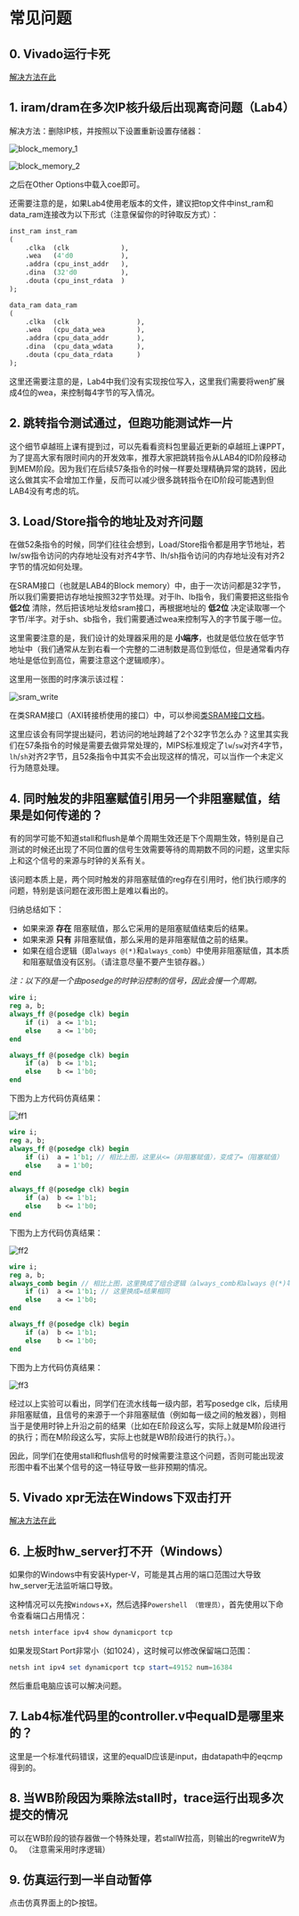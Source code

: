 # 常见问题

## 0. Vivado运行卡死

[解决方法在此](https://blog.csdn.net/yihuajack/article/details/120830612)

## 1. iram/dram在多次IP核升级后出现离奇问题（Lab4）

解决方法：删除IP核，并按照以下设置重新设置存储器：

![block_memory_1](../img/block_memory_1.png)

![block_memory_2](../img/block_memory_2.png)

之后在Other Options中载入coe即可。

还需要注意的是，如果Lab4使用老版本的文件，建议把top文件中inst_ram和data_ram连接改为以下形式（注意保留你的时钟取反方式）：

```sv
inst_ram inst_ram
(
    .clka  (clk             ),   
    .wea   (4'd0            ),
    .addra (cpu_inst_addr   ),
    .dina  (32'd0           ),
    .douta (cpu_inst_rdata  ) 
);

data_ram data_ram
(
    .clka  (clk                 ),   
    .wea   (cpu_data_wea        ),
    .addra (cpu_data_addr       ),
    .dina  (cpu_data_wdata      ),
    .douta (cpu_data_rdata      ) 
);
```

这里还需要注意的是，Lab4中我们没有实现按位写入，这里我们需要将wen扩展成4位的wea，来控制每4字节的写入情况。

## 2. 跳转指令测试通过，但跑功能测试炸一片

这个细节卓越班上课有提到过，可以先看看资料包里最近更新的卓越班上课PPT，为了提高大家有限时间内的开发效率，推荐大家把跳转指令从LAB4的ID阶段移动到MEM阶段。因为我们在后续57条指令的时候一样要处理精确异常的跳转，因此这么做其实不会增加工作量，反而可以减少很多跳转指令在ID阶段可能遇到但LAB4没有考虑的坑。

## 3. Load/Store指令的地址及对齐问题

在做52条指令的时候，同学们往往会想到，Load/Store指令都是用字节地址，若lw/sw指令访问的内存地址没有对齐4字节、lh/sh指令访问的内存地址没有对齐2字节的情况如何处理。

在SRAM接口（也就是LAB4的Block memory）中，由于一次访问都是32字节，所以我们需要把访存地址按照32字节处理。对于lh、lb指令，我们需要把这些指令 **低2位** 清除，然后把该地址发给sram接口，再根据地址的 **低2位** 决定读取哪一个字节/半字。对于sh、sb指令，我们需要通过wea来控制写入的字节属于哪一位。

这里需要注意的是，我们设计的处理器采用的是 **小端序**，也就是低位放在低字节地址中（我们通常从左到右看一个完整的二进制数是高位到低位，但是通常看内存地址是低位到高位，需要注意这个逻辑顺序）。

这里用一张图的时序演示该过程：

![sram_write](../img/sram_write.png)

在类SRAM接口（AXI转接桥使用的接口）中，可以参阅[类SRAM接口文档](/basic/basic_cache/#sram)。

这里应该会有同学提出疑问，若访问的地址跨越了2个32字节怎么办？这里其实我们在57条指令的时候是需要去做异常处理的，MIPS标准规定了`lw`/`sw`对齐4字节，`lh`/`sh`对齐2字节，且52条指令中其实不会出现这样的情况，可以当作一个未定义行为随意处理。

## 4. 同时触发的非阻塞赋值引用另一个非阻塞赋值，结果是如何传递的？

有的同学可能不知道stall和flush是单个周期生效还是下个周期生效，特别是自己测试的时候还出现了不同位置的信号生效需要等待的周期数不同的问题，这里实际上和这个信号的来源与时钟的关系有关。

该问题本质上是，两个同时触发的非阻塞赋值的reg存在引用时，他们执行顺序的问题，特别是该问题在波形图上是难以看出的。

归纳总结如下：

- 如果来源 **存在** 阻塞赋值，那么它采用的是阻塞赋值结束后的结果。
- 如果来源 **只有** 非阻塞赋值，那么采用的是非阻塞赋值之前的结果。
- 如果在组合逻辑（即`always @(*)`和`always_comb`）中使用非阻塞赋值，其本质和阻塞赋值没有区别。（请注意尽量不要产生锁存器。）

*注：以下的i是一个由posedge的时钟沿控制的信号，因此会慢一个周期。*

```sv
wire i;
reg a, b;
always_ff @(posedge clk) begin
    if (i)  a <= 1'b1;
    else    a <= 1'b0;
end

always_ff @(posedge clk) begin
    if (a)  b <= 1'b1;
    else    b <= 1'b0;
end
```

下图为上方代码仿真结果：

![ff1](../img/ff1.png)

```sv
wire i;
reg a, b;
always_ff @(posedge clk) begin
    if (i)  a = 1'b1; // 相比上图，这里从<=（非阻塞赋值），变成了=（阻塞赋值）
    else    a = 1'b0;
end

always_ff @(posedge clk) begin
    if (a)  b <= 1'b1;
    else    b <= 1'b0;
end
```

下图为上方代码仿真结果：

![ff2](../img/ff2.png)

```sv
wire i;
reg a, b;
always_comb begin // 相比上图，这里换成了组合逻辑（always_comb和always @(*)等价）
    if (i)  a <= 1'b1; // 这里换成=结果相同
    else    a <= 1'b0;
end

always_ff @(posedge clk) begin
    if (a)  b <= 1'b1;
    else    b <= 1'b0;
end
```

下图为上方代码仿真结果：

![ff3](../img/ff3.png)

经过以上实验可以看出，同学们在流水线每一级内部，若写posedge clk，后续用非阻塞赋值，且信号的来源于一个非阻塞赋值（例如每一级之间的触发器），则相当于是使用时钟上升沿之前的结果（比如在E阶段这么写，实际上就是M阶段进行的执行；而在M阶段这么写，实际上也就是WB阶段进行的执行。）。

因此，同学们在使用stall和flush信号的时候需要注意这个问题，否则可能出现波形图中看不出某个信号的这一特征导致一些非预期的情况。

## 5. Vivado xpr无法在Windows下双击打开

[解决方法在此](https://blog.csdn.net/weixin_42837669/article/details/112854020)

## 6. 上板时hw_server打不开（Windows）

如果你的Windows中有安装Hyper-V，可能是其占用的端口范围过大导致hw_server无法监听端口导致。

这种情况可以先按`Windows`+`X`，然后选择`Powershell （管理员）`，首先使用以下命令查看端口占用情况：

```powershell
netsh interface ipv4 show dynamicport tcp
```

如果发现Start Port非常小（如1024），这时候可以修改保留端口范围：

```powershell
netsh int ipv4 set dynamicport tcp start=49152 num=16384
```

然后重启电脑应该可以解决问题。

## 7. Lab4标准代码里的controller.v中equalD是哪里来的？

这里是一个标准代码错误，这里的equalD应该是input，由datapath中的eqcmp得到的。

## 8. 当WB阶段因为乘除法stall时，trace运行出现多次提交的情况

可以在WB阶段的锁存器做一个特殊处理，若stallW拉高，则输出的regwriteW为0。
（注意需采用时序逻辑）

## 9. 仿真运行到一半自动暂停

点击仿真界面上的▷按钮。
